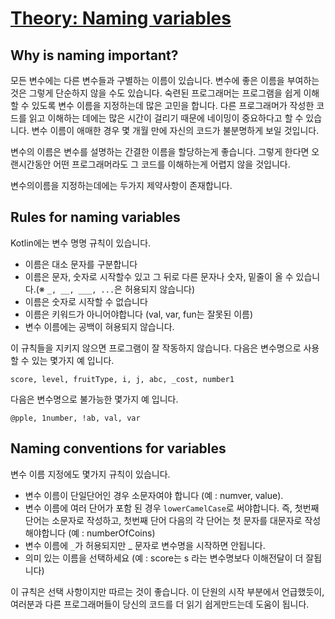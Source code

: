 # [Theory: Naming variables](https://hyperskill.org/learn/step/4389)

## Why is naming important?
모든 변수에는 다른 변수들과 구별하는 이름이 있습니다. 변수에 좋은 이름을 부여하는 것은 그렇게 단순하지 않을 수도 있습니다. 숙련된 프로그래머는 프로그램을 쉽게 이해할 수 있도록 변수 이름을 지정하는데 많은 고민을 합니다. 다른 프로그래머가 작성한 코드를 읽고 이해하는 데에는 많은 시간이 걸리기 때문에 네이밍이 중요하다고 할 수 있습니다. 변수 이름이 애매한 경우 몇 개월 만에 자신의 코드가 불분명하게 보일 것입니다.

변수의 이름은 변수를 설명하는 간결한 이름을 할당하는게 좋습니다. 그렇게 한다면 오랜시간동안 어떤 프로그래머라도 그 코드를 이해하는게 어렵지 않을 것입니다.

변수의이름을 지정하는데에는 두가지 제약사항이 존재합니다.


## Rules for naming variables
Kotlin에는 변수 명명 규칙이 있습니다.

- 이름은 대소 문자를 구분합니다
- 이름은 문자, 숫자로 시작할수 있고 그 뒤로 다른 문자나 숫자, 밑줄이 올 수 있습니다.(※ `_, __, ___, ...`은 허용되지 않습니다)
- 이름은 숫자로 시작할 수 없습니다
- 이름은 키워드가 아니어야합니다 (val, var, fun는 잘못된 이름)
- 변수 이름에는 공백이 혀용되지 않습니다.

이 규칙들을 지키지 않으면 프로그램이 잘 작동하지 않습니다.
다음은 변수명으로 사용할 수 있는 몇가지 예 입니다.
```
score, level, fruitType, i, j, abc, _cost, number1
```

다음은 변수명으로 불가능한 몇가지 예 입니다.
```
@pple, 1number, !ab, val, var
```
 ## Naming conventions for variables
변수 이름 지정에도 몇가지 규칙이 있습니다.

- 변수 이름이 단일단어인 경우 소문자여야 합니다 (예 : numver, value).
- 변수 이름에 여러 단어가 포함 된 경우 `lowerCamelCase`로 써야합니다. 즉, 첫번째 단어는 소문자로 작성하고, 첫번째 단어 다음의 각 단어는 첫 문자를 대문자로 작성해야합니다 (예 : numberOfCoins)
- 변수 이름에 `_`가 허용되지만  _ 문자로 변수명을 시작하면 안됩니다.
- 의미 있는 이름을 선택하세요 (예 : score는 s 라는 변수명보다 이해전달이 더 잘됩니다)

이 규칙은 선택 사항이지만 따르는 것이 좋습니다. 이 단원의 시작 부분에서 언급했듯이, 여러분과 다른 프로그래머들이 당신의 코드를 더 읽기 쉽게만드는데 도움이 됩니다.
